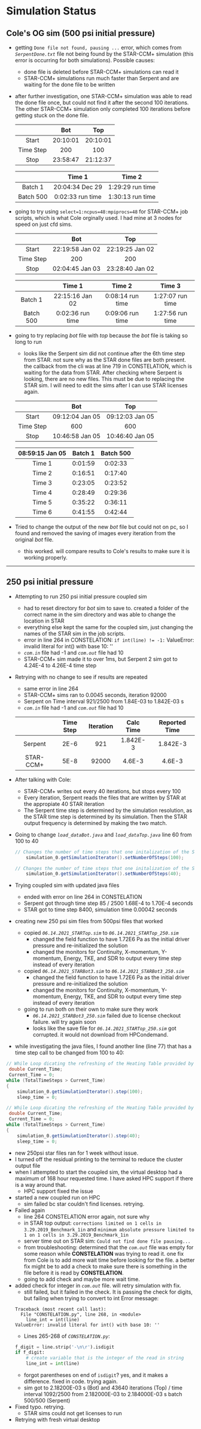 # Simulation Status


## Cole's OG sim (500 psi initial pressure)

- getting `Done file not found, pausing ...` error, which comes from *`SerpentDone.txt`* file not being found by the STAR-CCM+ simulation (this error is occurring for both simulations). Possible causes:

    - done file is deleted before STAR-CCM+ simulations can read it
    - STAR-CCM+ simulations run much faster than Serpent and are waiting for the done file to be written

- after further investigation, one STAR-CCM+ simulation was able to read the done file once, but could not find it after the second 100 iterations. The other STAR-CCM+ simulation only completed 100 iterations before getting stuck on the done file.

    |    |  Bot  |  Top  |
    |:---: | :---: | :---: |
    |  Start  |   20:10:01    |  20:10:01   |
    |  Time Step |  200   | 100 |
    | Stop  | 23:58:47  | 21:12:37 |

    |   |  Time 1  |  Time 2  |
    | :---: | :---: | :---: |
    | Batch 1 | 20:04:34 Dec 29 | 1:29:29 run time |
    | Batch 500 | 0:02:33 run time | 1:30:13 run time |

- going to try using `select=1:ncpus=48:mpiprocs=48` for STAR-CCM+ job scripts, which is what Cole orginally used. I had mine at 3 nodes for speed on just cfd sims.

    |    |  Bot  |  Top  |
    |:---: | :---: | :---: |
    |  Start  |   22:19:58 Jan 02    |  22:19:25 Jan 02  |
    |  Time Step |  200   | 200 |
    | Stop  | 02:04:45 Jan 03  | 23:28:40 Jan 02 |

    |   |  Time 1  |  Time 2  |  Time 3  |
    | :---: | :---: | :---: | :---: |
    | Batch 1 | 22:15:16 Jan 02 | 0:08:14 run time | 1:27:07 run time |
    | Batch 500 | 0:02:36 run time | 0:09:06 run time | 1:27:56 run time |


- going to try replacing *bot* file with *top* because the *bot* file is taking so long to run
    - looks like the Serpent sim did not continue after the 6th time step from STAR. not sure why as the STAR done files are both present. the callback from the cli was at line 719 in CONSTELATION, which is waiting for the data from STAR. After checking where Serpent is looking, there are no new files. This must be due to replacing the STAR sim. I will need to edit the sims after I can use STAR licenses again.

    |    |  Bot  |  Top  |
    |:---: | :---: | :---: |
    |  Start  |   09:12:04 Jan 05    |  09:12:03 Jan 05  |
    |  Time Step |  600   | 600 |
    | Stop  | 10:46:58 Jan 05  | 10:46:40 Jan 05 |


    |  08:59:15 Jan 05    |  Batch 1  |  Batch 500  |
    |:---: | :---: | :---: |
    | Time 1 | 0:01:59 | 0:02:33 |
    | Time 2 | 0:16:51 | 0:17:40 |
    | Time 3 | 0:23:05 | 0:23:52 |
    | Time 4 | 0:28:49 | 0:29:36 |
    | Time 5 | 0:35:22 | 0:36:11 |
    | Time 6 | 0:41:55 | 0:42:44 |


- Tried to change the output of the new *bot* file but could not on pc, so I found and removed the saving of images every iteration from the original *bot* file.
    - this worked. will compare results to Cole's results to make sure it is working properly.


---
## 250 psi initial pressure

- Attempting to run 250 psi initial pressure coupled sim
    - had to reset directory for *bot* sim to save to. created a folder of the correct name in the sim directory and was able to change the location in STAR
    - everything else kept the same for the coupled sim, just changing the names of the STAR sim in the job scripts.
    - error in line 264 in CONSTELATION: `if int(line) != -1:` ValueError: invalid literal for int() with base 10: ''
    - *`com.in`* file had -1 and *`com.out`* file had 10
    - STAR-CCM+ sim made it to over 1ms, but Serpent 2 sim got to 4.24E-4 to 4.26E-4 time step

- Retrying with no change to see if results are repeated
    - same error in line 264
    - STAR-CCM+ sims ran to 0.0045 seconds, iteration 92000
    - Serpent on Time interval 921/2500 from 1.84E-03 to 1.842E-03 s
    - *`com.in`* file had -1 and *`com.out`* file had 10


    |       |  Time Step | Iteration | Calc Time | Reported Time |
    | :---: | :---:      |  :---:    |  :---:    |  :---:        |
    | Serpent| 2E-6      | 921       | 1.842E-3  | 1.842E-3      |
    | STAR-CCM+ | 5E-8   | 92000     | 4.6E-3    | 4.6E-3        |

- After talking with Cole:
    - STAR-CCM+ writes out every 40 iterations, but stops every 100
    - Every iteration, Serpent reads the files that are written by STAR at the appropiate 40 STAR iteration
    - The Serpent time step is determined by the simulation resolution, as the STAR time step is determined by its simulation. Then the STAR output frequency is determined by making the two match.

- Going to change *`load_dataBot.java`* and *`load_dataTop.java`* line 60 from 100 to 40

    ```java
    // Changes the number of time steps that one initalization of the STEP command performs
        simulation_0.getSimulationIterator().setNumberOfSteps(100);
    ```

    ```java
    // Changes the number of time steps that one initalization of the STEP command performs
        simulation_0.getSimulationIterator().setNumberOfSteps(40);
    ```

- Trying coupled sim with updated java files
    - ended with error on line 264 in CONSTELATION
    - Serpent got through time step 85 / 2500 1.68E-4 to 1.70E-4 seconds
    - STAR got to time step 8400, simulation time 0.00042 seconds

- creating new 250 psi sim files from 500psi files that worked
    - copied *`06.14.2021_STARTop.sim`* to *`06.14.2021_STARTop_250.sim`*
        - changed the field function to have 1.72E6 Pa as the initial driver pressure and re-initialized the solution
        - changed the monitors for Continuity, X-momentum, Y-momentum, Energy, TKE, and SDR to output every time step instead of every iteration
    - copied *`06.14.2021_STARBot3.sim`* to *`06.14.2021_STARBot3_250.sim`*
        - changed the field function to have 1.72E6 Pa as the initial driver pressure and re-initialized the solution
        - changed the monitors for Continuity, X-momentum, Y-momentum, Energy, TKE, and SDR to output every time step instead of every iteration
    - going to run both on their own to make sure they work
        - *`06.14.2021_STARBot3_250.sim`* failed due to license checkout failure. will try again soon
        - looks like the save file for *`06.14.2021_STARTop_250.sim`* got corrupted. it would not download from HPCondemand.

- while investigating the java files, I found another line (line 77) that has a time step call to be changed from 100 to 40:
```java
// While Loop dicating the refreshing of the Heating Table provided by the wrapping code
 double Current_Time;
 Current_Time = 0;
while (TotalTimeSteps > Current_Time)
{
    simulation_0.getSimulationIterator().step(100);
    sleep_time = 0;
```
```java
// While Loop dicating the refreshing of the Heating Table provided by the wrapping code
 double Current_Time;
 Current_Time = 0;
while (TotalTimeSteps > Current_Time)
{
    simulation_0.getSimulationIterator().step(40);
    sleep_time = 0;
```

- new 250psi star files ran for 1 week without issue.
- I turned off the residual printing to the terminal to reduce the cluster output file
- when I attempted to start the coupled sim, the virtual desktop had a maximum of 168 hour requested time. I have asked HPC support if there is a way around that.
    - HPC support fixed the issue
- started a new coupled run on HPC
    - sim failed bc star couldn't find licenses. retrying.
- Failed again
    - line 264 CONSTELATION error again, not sure why
    - in STAR top output: `corrections limited on 1 cells in 3.29.2019_Benchmark_1in` and `minimum absolute pressure limited to 1 on 1 cells in 3.29.2019_Benchmark_1in`
    - server time out on STAR sim: `Could not find done file pausing...`
    - from troubleshooting: determined that the *`com.out`* file was empty for some reason while **CONSTELATION** was trying to read it. one fix from Cole is to add more wait time before looking for the file. a better fix might be to add a check to make sure there is something in the file before it is read by **CONSTELATION**.
    - going to add check and maybe more wait time.
- added check for integer in *`com.out`* file. will retry simulation with fix.
    - still failed, but it failed in the check. It is passing the check for digits, but failing when trying to convert to int
    Error message:
    ```
    Traceback (most recent call last):
      File "CONSTELATION.py", line 268, in <module>
        line_int = int(line)
    ValueError: invalid literal for int() with base 10: ''
    ```
    - Lines 265-268 of *`CONSTELATION.py`*:
    ```python
    f_digit = line.strip('-\n\r').isdigit
    if f_digit:
        # create variable that is the integer of the read in string
        line_int = int(line)
    ```
    - forgot parentheses on end of `isdigit`? yes, and it makes a difference. fixed in code. trying again.
    - sim got to 2.18200E-03 s (Bot) and 43640 iterations (Top) / time interval 1092/2500 from 2.182000E-03 to 2.184000E-03 s batch 500/500 (Serpent)
- Fixed typo. retrying.
    - STAR sims could not get licenses to run
- Retrying with fresh virtual desktop

